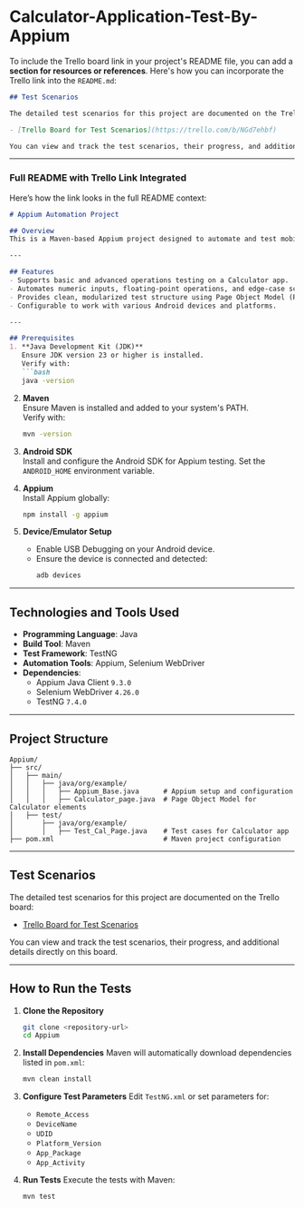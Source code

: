 # Calculator-Application-Test-By-Appium
To include the Trello board link in your project's README file, you can add a **section for resources or references**. Here's how you can incorporate the Trello link into the `README.md`:



```markdown
## Test Scenarios

The detailed test scenarios for this project are documented on the Trello board:

- [Trello Board for Test Scenarios](https://trello.com/b/NGd7ehbf)

You can view and track the test scenarios, their progress, and additional details directly on this board.
```

---

### Full README with Trello Link Integrated
Here’s how the link looks in the full README context:

```markdown
# Appium Automation Project

## Overview
This is a Maven-based Appium project designed to automate and test mobile applications, specifically a **Calculator app**. The project uses Appium's **Java Client**, Selenium WebDriver, and TestNG to perform end-to-end mobile testing.

---

## Features
- Supports basic and advanced operations testing on a Calculator app.
- Automates numeric inputs, floating-point operations, and edge-case scenarios like division by zero.
- Provides clean, modularized test structure using Page Object Model (POM).
- Configurable to work with various Android devices and platforms.

---

## Prerequisites
1. **Java Development Kit (JDK)**  
   Ensure JDK version 23 or higher is installed.  
   Verify with:
   ```bash
   java -version
   ```

2. **Maven**  
   Ensure Maven is installed and added to your system's PATH.  
   Verify with:
   ```bash
   mvn -version
   ```

3. **Android SDK**  
   Install and configure the Android SDK for Appium testing. Set the `ANDROID_HOME` environment variable.

4. **Appium**  
   Install Appium globally:
   ```bash
   npm install -g appium
   ```

5. **Device/Emulator Setup**  
   - Enable USB Debugging on your Android device.
   - Ensure the device is connected and detected:
     ```bash
     adb devices
     ```

---

## Technologies and Tools Used
- **Programming Language**: Java  
- **Build Tool**: Maven  
- **Test Framework**: TestNG  
- **Automation Tools**: Appium, Selenium WebDriver  
- **Dependencies**:
  - Appium Java Client `9.3.0`
  - Selenium WebDriver `4.26.0`
  - TestNG `7.4.0`

---

## Project Structure
```
Appium/
├── src/
│   ├── main/
│   │   ├── java/org/example/
│   │   │   ├── Appium_Base.java      # Appium setup and configuration
│   │   │   ├── Calculator_page.java  # Page Object Model for Calculator elements
│   ├── test/
│       ├── java/org/example/
│       │   ├── Test_Cal_Page.java    # Test cases for Calculator app
├── pom.xml                           # Maven project configuration
```

---

## Test Scenarios

The detailed test scenarios for this project are documented on the Trello board:

- [Trello Board for Test Scenarios](https://trello.com/b/NGd7ehbf)

You can view and track the test scenarios, their progress, and additional details directly on this board.

---

## How to Run the Tests

1. **Clone the Repository**
   ```bash
   git clone <repository-url>
   cd Appium
   ```

2. **Install Dependencies**
   Maven will automatically download dependencies listed in `pom.xml`:
   ```bash
   mvn clean install
   ```

3. **Configure Test Parameters**
   Edit `TestNG.xml` or set parameters for:
   - `Remote_Access`
   - `DeviceName`
   - `UDID`
   - `Platform_Version`
   - `App_Package`
   - `App_Activity`

4. **Run Tests**
   Execute the tests with Maven:
   ```bash
   mvn test
   ```




